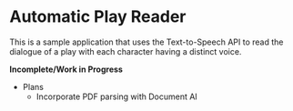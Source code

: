 # Automatic Play Reader

This is a sample application that uses the Text-to-Speech API to read the dialogue of a play with each character having a distinct voice.

**Incomplete/Work in Progress**

- Plans
  - Incorporate PDF parsing with Document AI
